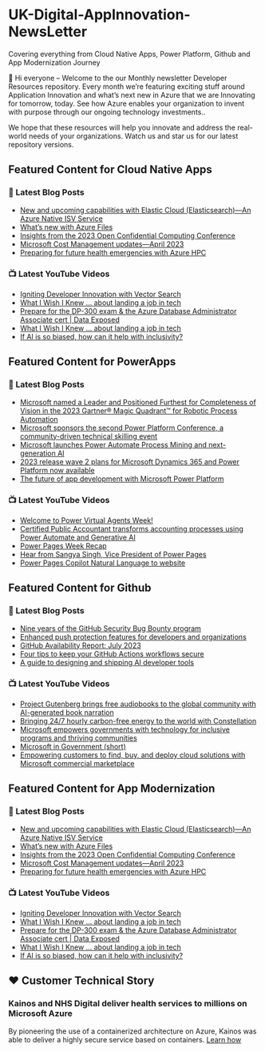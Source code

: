 # UK-Digital-AppInnovation-NewsLetter

Covering everything from Cloud Native Apps, Power Platform, Github and App Modernization Journey

👋 Hi everyone – Welcome to the our Monthly newsletter Developer Resources repository. Every month we’re featuring exciting stuff around Application Innovation and what’s next new in Azure that we are Innovating for tomorrow, today. See how Azure enables your organization to invent with purpose through our ongoing technology investments..


We hope that these resources will help you innovate and address the real-world needs of your organizations. Watch us and star us for our latest repository versions.

## Featured Content for Cloud Native Apps


### 📝 Latest Blog Posts

    
<!-- BLOGCNA:START -->
- [New and upcoming capabilities with Elastic Cloud (Elasticsearch)—An Azure Native ISV Service](https://azure.microsoft.com/blog/new-and-upcoming-capabilities-with-elastic-cloud-elasticsearch-an-azure-native-isv-service/)
- [What’s new with Azure Files](https://azure.microsoft.com/blog/what-s-new-with-azure-files/)
- [Insights from the 2023 Open Confidential Computing Conference](https://azure.microsoft.com/blog/insights-from-the-2023-open-confidential-computing-conference/)
- [Microsoft Cost Management updates—April 2023](https://azure.microsoft.com/blog/microsoft-cost-management-updates-april-2023/)
- [Preparing for future health emergencies with Azure HPC ](https://azure.microsoft.com/blog/preparing-for-future-health-emergencies-with-azure-hpc/)
<!-- BLOGCNA:END -->

### 📺 Latest YouTube Videos

 
<!-- YOUTUBECNA:START -->
- [Igniting Developer Innovation with Vector Search](https://www.youtube.com/watch?v=otlYeBH9U6E)
- [What I Wish I Knew ... about landing a job in tech](https://www.youtube.com/watch?v=Yud5qjig-Hs)
- [Prepare for the DP-300 exam &amp; the Azure Database Administrator Associate cert | Data Exposed](https://www.youtube.com/watch?v=TIIqoDon_r4)
- [What I Wish I Knew ... about landing a job in tech](https://www.youtube.com/watch?v=N-fIhiYZ2Ek)
- [If AI is so biased, how can it help with inclusivity?](https://www.youtube.com/watch?v=s534ii6ePBs)
<!-- YOUTUBECNA:END -->

##  Featured Content for PowerApps
### 📝 Latest Blog Posts
<!-- BLOGPOWER:START -->
- [Microsoft named a Leader and Positioned Furthest for Completeness of Vision in the 2023 Gartner® Magic Quadrant™ for Robotic Process Automation](https://powerautomate.microsoft.com/en-us/blog/microsoft-named-a-leader-and-positioned-furthest-for-completeness-of-vision-in-the-2023-gartner-magic-quadrant-for-robotic-process-automation/)
- [Microsoft sponsors the second Power Platform Conference, a community-driven technical skilling event](https://cloudblogs.microsoft.com/powerplatform/2023/07/25/microsoft-sponsors-the-second-power-platform-conference-a-community-driven-technical-skilling-event/)
- [Microsoft launches Power Automate Process Mining and next-generation AI](https://cloudblogs.microsoft.com/powerplatform/2023/07/18/microsoft-launches-power-automate-process-mining-and-next-generation-ai/)
- [2023 release wave 2 plans for Microsoft Dynamics 365 and Power Platform now available](https://cloudblogs.microsoft.com/dynamics365/bdm/2023/07/18/2023-release-wave-2-plans-for-microsoft-dynamics-365-and-power-platform-now-available/)
- [The future of app development with Microsoft Power Platform](https://cloudblogs.microsoft.com/powerplatform/2023/05/23/the-future-of-app-development-with-microsoft-power-platform/)
<!-- BLOGPOWER:END -->
 ### 📺 Latest YouTube Videos
    
<!-- YOUTUBEPOWER:START -->
- [Welcome to Power Virtual Agents Week!](https://www.youtube.com/watch?v=6UweUrIrNPU)
- [Certified Public Accountant transforms accounting processes using Power Automate and Generative AI](https://www.youtube.com/watch?v=dSoCR3ZPNhY)
- [Power Pages Week Recap](https://www.youtube.com/watch?v=vdripgVGGqc)
- [Hear from Sangya Singh, Vice President of Power Pages](https://www.youtube.com/watch?v=hl_973JuZwA)
- [Power Pages Copilot Natural Language to website](https://www.youtube.com/watch?v=wf3ONsQENt0)
<!-- YOUTUBEPOWER:END -->

##  Featured Content for Github
### 📝 Latest Blog Posts
<!-- BLOGGITHUB:START -->
- [Nine years of the GitHub Security Bug Bounty program](https://github.blog/2023-08-14-nine-years-of-the-github-security-bug-bounty-program/)
- [Enhanced push protection features for developers and organizations](https://github.blog/2023-08-09-enhanced-push-protection-features-for-developers-and-organizations/)
- [GitHub Availability Report: July 2023](https://github.blog/2023-08-09-github-availability-report-july-2023/)
- [Four tips to keep your GitHub Actions workflows secure](https://github.blog/2023-08-09-four-tips-to-keep-your-github-actions-workflows-secure/)
- [A guide to designing and shipping AI developer tools](https://github.blog/2023-08-08-a-guide-to-designing-and-shipping-ai-developer-tools/)
<!-- BLOGGITHUB:END -->
### 📺 Latest YouTube Videos
<!-- YOUTUBEGITHUB:START -->
- [Project Gutenberg brings free audiobooks to the global community with AI-generated book narration](https://www.youtube.com/watch?v=iB01e1_xRgc)
- [Bringing 24/7 hourly carbon-free energy to the world with Constellation](https://www.youtube.com/watch?v=GEZc_4oZllM)
- [Microsoft empowers governments with technology for inclusive programs and thriving communities](https://www.youtube.com/watch?v=bUvoQ6IIzrY)
- [Microsoft in Government &lpar;short&rpar;](https://www.youtube.com/watch?v=7D40A1tkmmQ)
- [Empowering customers to find, buy, and deploy cloud solutions with Microsoft commercial marketplace](https://www.youtube.com/watch?v=QrmQKVlksJs)
<!-- YOUTUBEGITHUB:END -->
##  Featured Content for App Modernization
### 📝 Latest Blog Posts
<!-- BLOGAPPMOD:START -->
- [New and upcoming capabilities with Elastic Cloud (Elasticsearch)—An Azure Native ISV Service](https://azure.microsoft.com/blog/new-and-upcoming-capabilities-with-elastic-cloud-elasticsearch-an-azure-native-isv-service/)
- [What’s new with Azure Files](https://azure.microsoft.com/blog/what-s-new-with-azure-files/)
- [Insights from the 2023 Open Confidential Computing Conference](https://azure.microsoft.com/blog/insights-from-the-2023-open-confidential-computing-conference/)
- [Microsoft Cost Management updates—April 2023](https://azure.microsoft.com/blog/microsoft-cost-management-updates-april-2023/)
- [Preparing for future health emergencies with Azure HPC ](https://azure.microsoft.com/blog/preparing-for-future-health-emergencies-with-azure-hpc/)
<!-- BLOGAPPMOD:END -->
### 📺 Latest YouTube Videos
<!-- YOUTUBEAPPMOD:START -->
- [Igniting Developer Innovation with Vector Search](https://www.youtube.com/watch?v=otlYeBH9U6E)
- [What I Wish I Knew ... about landing a job in tech](https://www.youtube.com/watch?v=Yud5qjig-Hs)
- [Prepare for the DP-300 exam &amp; the Azure Database Administrator Associate cert | Data Exposed](https://www.youtube.com/watch?v=TIIqoDon_r4)
- [What I Wish I Knew ... about landing a job in tech](https://www.youtube.com/watch?v=N-fIhiYZ2Ek)
- [If AI is so biased, how can it help with inclusivity?](https://www.youtube.com/watch?v=s534ii6ePBs)
<!-- YOUTUBEAPPMOD:END -->


## ♥️ Customer Technical Story 

### Kainos and NHS Digital deliver health services to millions on Microsoft Azure

By pioneering the use of a containerized architecture on Azure, Kainos was able to deliver a highly secure service based on containers. [Learn how](https://customers.microsoft.com/en-us/story/1368348549535774520-kainos-and-nhs-digital-deliver-health-services-to-millions-on-microsoft-azure)

